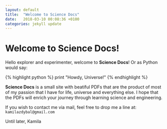 ```yaml
---
layout: default
title:  "Welcome to Science Docs"
date:   2018-03-10 00:08:36 +0100
categories: jekyll update
---
```


# Welcome to Science Docs!

Hello explorer and experimenter, welcome to **Science Docs**! Or as Python would say:

{% highlight python %}
print "Howdy, Universe!"
{% endhighlight %}

**Science Docs** is a small site with beatiful PDFs that are the product of most of my passion that I have for life, universe and everything else. I hope that the PDFs will enrich your journey through learning science and engineering.

If you wish to contact me via mail, feel free to drop me a line at: `kamilazdybal@gmail.com`

Until later, Kamila
